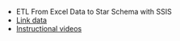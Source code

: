* ETL From Excel Data to Star Schema with SSIS
* [Link data](https://www.kaggle.com/datasets/shekpaul/global-superstore)
* [Instructional videos](https://www.youtube.com/watch?v=Yp8fXLnVCp8&t=528s)
